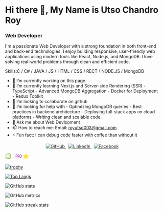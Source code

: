 # Hi there 👋, My Name is Utso Chandro Roy
### Web Developer
I'm a passionate Web Developer with a strong foundation in both front-end and back-end technologies. I enjoy building responsive, user-friendly web applications using modern tools like React, Node.js, and MongoDB. I love solving real-world problems through clean and efficient code.

Skills:C / C# / JAVA / JS / HTML / CSS / RECT / NODE.JS / MongoDB

- 🔭 I’m currently working on this page. 
- 🌱 I’m currently learning Next.js and Server-side Rendering (SSR) - TypeScript - Advanced MongoDB Aggregation - Docker for Deployment - Redux Toolkit 
- 👯 I’m looking to collaborate on github 
- 🤔 I’m looking for help with - Optimizing MongoDB queries - Best practices in backend architecture - Deploying full-stack apps on cloud platforms - Writing clean and scalable code 
- 💬 Ask me about Web Devlopment 
- 📫 How to reach me: Email: royutso003@gmail.com 
- ⚡ Fun fact: I can debug code faster with coffee than without it 


<p align="center">
  <a href="https://github.com/Utso-Roy">
    <img src="https://cdn.jsdelivr.net/npm/simple-icons@v3/icons/github.svg" alt="GitHub" width="30" height="30"/>
  </a>
  &nbsp;
  <a href="https://www.linkedin.com/in/utsoroy8876/">
    <img src="https://cdn.jsdelivr.net/npm/simple-icons@v3/icons/linkedin.svg" alt="LinkedIn" width="30" height="30"/>
  </a>
  &nbsp;
  <a href="https://www.facebook.com/utso.roy.754">
    <img src="https://cdn.jsdelivr.net/npm/simple-icons@v3/icons/facebook.svg" alt="Facebook" width="30" height="30"/>
  </a>
</p>


<a href='https://docs.github.com/en/developers'><img src='https://raw.githubusercontent.com/acervenky/animated-github-badges/master/assets/devbadge.gif' width='20' height='20'></a> <a href='https://github.com/pricing'><img src='https://raw.githubusercontent.com/acervenky/animated-github-badges/master/assets/pro.gif' width='20' height='20'></a>
<a href='https://stars.github.com/'><img src='https://raw.githubusercontent.com/acervenky/animated-github-badges/master/assets/starbadge.gif' width='20' height='20'></a> 

[![trophy](https://github-profile-trophy.vercel.app/?username=Utso-Roy)](https://github.com/ryo-ma/github-profile-trophy)

[![Top Langs](https://github-readme-stats.vercel.app/api/top-langs/?username=Utso-Roy)](https://github.com/anuraghazra/github-readme-stats)

![GitHub stats](https://github-readme-stats.vercel.app/api?username=Utso-Roy&show_icons=true&count_private=true)  

![GitHub metrics](https://metrics.lecoq.io/Utso-Roy)  

![GitHub streak stats](https://streak-stats.demolab.com/?user=Utso-Roy)  

